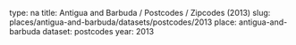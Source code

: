 type: na
title: Antigua and Barbuda / Postcodes / Zipcodes (2013)
slug: places/antigua-and-barbuda/datasets/postcodes/2013
place: antigua-and-barbuda
dataset: postcodes
year: 2013
